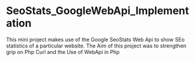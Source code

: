 # SeoStats_GoogleWebApi_Implementation
This mini project makes use of the Google SeoStats Web Api to show SEo statistics of a particular website. The Aim of this project was to strengthen grip on Php Curl and the  Use of WebApi in Php
